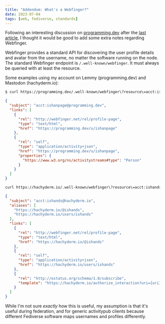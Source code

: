 ```yaml
---
title: "Addendum: What's a Webfinger?"
date: 2023-07-04
tags: [web, fediverse, standards]
---
```


Following an interesting discussion on [programming.dev](https://programming.dev/post/375331) after the [last article](/blog/2023-07-02-well-known), I thought it would be good to add some extra notes regarding Webfinger.

Webfinger provides a standard API for discovering the user profile details and avatar from the username, no matter the software running on the node. The standard Webfinger endpoint is `/.well-known/webfinger`. It must always be queried with at least the resource.

Some examples using my account  on Lemmy (programming.dev) and Mastodon (hachyderm.io):

```sh
$ curl https://programming.dev/.well-known/webfinger\?resource\=acct:ishanpage@programming.dev | jq
```

```json
{
  "subject": "acct:ishanpage@programming.dev",
  "links": [
    {
      "rel": "http://webfinger.net/rel/profile-page",
      "type": "text/html",
      "href": "https://programming.dev/u/ishanpage"
    },
    {
      "rel": "self",
      "type": "application/activity+json",
      "href": "https://programming.dev/u/ishanpage",
      "properties": {
        "https://www.w3.org/ns/activitystreams#type": "Person"
      }
    }
  ]
}
```

```sh
curl https://hachyderm.io/.well-known/webfinger\?resource\=acct:ishands@hachyderm.io | jq
```

```json
{
  "subject": "acct:ishands@hachyderm.io",
  "aliases": [
    "https://hachyderm.io/@ishands",
    "https://hachyderm.io/users/ishands"
  ],
  "links": [
    {
      "rel": "http://webfinger.net/rel/profile-page",
      "type": "text/html",
      "href": "https://hachyderm.io/@ishands"
    },
    {
      "rel": "self",
      "type": "application/activity+json",
      "href": "https://hachyderm.io/users/ishands"
    },
    {
      "rel": "http://ostatus.org/schema/1.0/subscribe",
      "template": "https://hachyderm.io/authorize_interaction?uri={uri}"
    }
  ]
}
```

While I'm not sure _exactly_ how this is useful, my assumption is that it's useful during federation, and for generic activitypub clients because different Fediverse software maps usernames and profiles differently.